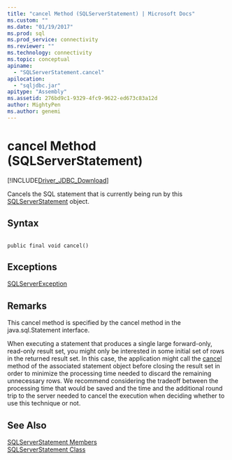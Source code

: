 ```yaml
---
title: "cancel Method (SQLServerStatement) | Microsoft Docs"
ms.custom: ""
ms.date: "01/19/2017"
ms.prod: sql
ms.prod_service: connectivity
ms.reviewer: ""
ms.technology: connectivity
ms.topic: conceptual
apiname: 
  - "SQLServerStatement.cancel"
apilocation: 
  - "sqljdbc.jar"
apitype: "Assembly"
ms.assetid: 276bd9c1-9329-4fc9-9622-ed673c83a12d
author: MightyPen
ms.author: genemi
---
```

# cancel Method (SQLServerStatement)
[!INCLUDE[Driver_JDBC_Download](../../../includes/driver_jdbc_download.md)]

  Cancels the SQL statement that is currently being run by this [SQLServerStatement](../../../connect/jdbc/reference/sqlserverstatement-class.md) object.  
  
## Syntax  
  
```  
  
public final void cancel()  
```  
  
## Exceptions  
 [SQLServerException](../../../connect/jdbc/reference/sqlserverexception-class.md)  
  
## Remarks  
 This cancel method is specified by the cancel method in the java.sql.Statement interface.  
  
 When executing a statement that produces a single large forward-only, read-only result set, you might only be interested in some initial set of rows in the returned result set. In this case, the application might call the [cancel](../../../connect/jdbc/reference/cancel-method-sqlserverstatement.md) method of the associated statement object before closing the result set in order to minimize the processing time needed to discard the remaining unnecessary rows. We recommend considering the tradeoff between the processing time that would be saved and the time and the additional round trip to the server needed to cancel the execution when deciding whether to use this technique or not.  
  
## See Also  
 [SQLServerStatement Members](../../../connect/jdbc/reference/sqlserverstatement-members.md)   
 [SQLServerStatement Class](../../../connect/jdbc/reference/sqlserverstatement-class.md)  
  
  
